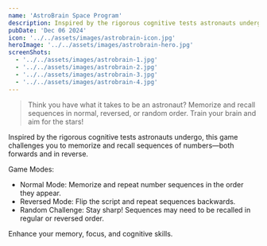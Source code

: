 ```yaml
---
name: 'AstroBrain Space Program'
description: Inspired by the rigorous cognitive tests astronauts undergo, this game challenges you to memorize and recall sequences of numbers—both forwards and in reverse.
pubDate: 'Dec 06 2024'
icon: '../../assets/images/astrobrain-icon.jpg'
heroImage: '../../assets/images/astrobrain-hero.jpg'
screenShots:
  - '../../assets/images/astrobrain-1.jpg'
  - '../../assets/images/astrobrain-2.jpg'
  - '../../assets/images/astrobrain-3.jpg'
  - '../../assets/images/astrobrain-4.jpg'
---
```


> Think you have what it takes to be an astronaut? Memorize and recall sequences in normal, reversed, or random order. Train your brain and aim for the stars!

Inspired by the rigorous cognitive tests astronauts undergo, this game challenges you to memorize and recall sequences of numbers—both forwards and in reverse.

Game Modes:

- Normal Mode: Memorize and repeat number sequences in the order they appear.
- Reversed Mode: Flip the script and repeat sequences backwards.
- Random Challenge: Stay sharp! Sequences may need to be recalled in regular or reversed order.

Enhance your memory, focus, and cognitive skills.

